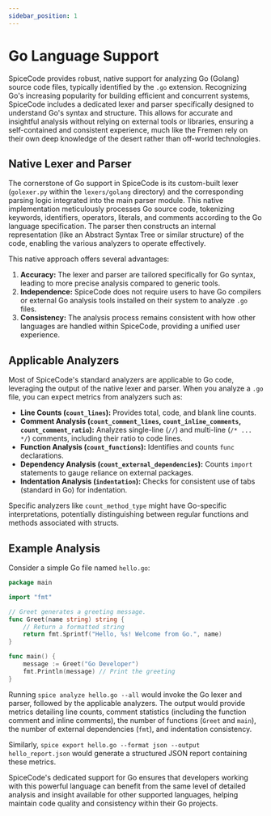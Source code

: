 ```yaml
---
sidebar_position: 1
---
```


# Go Language Support

SpiceCode provides robust, native support for analyzing Go (Golang) source code files, typically identified by the `.go` extension. Recognizing Go's increasing popularity for building efficient and concurrent systems, SpiceCode includes a dedicated lexer and parser specifically designed to understand Go's syntax and structure. This allows for accurate and insightful analysis without relying on external tools or libraries, ensuring a self-contained and consistent experience, much like the Fremen rely on their own deep knowledge of the desert rather than off-world technologies.

## Native Lexer and Parser

The cornerstone of Go support in SpiceCode is its custom-built lexer (`golexer.py` within the `lexers/golang` directory) and the corresponding parsing logic integrated into the main parser module. This native implementation meticulously processes Go source code, tokenizing keywords, identifiers, operators, literals, and comments according to the Go language specification. The parser then constructs an internal representation (like an Abstract Syntax Tree or similar structure) of the code, enabling the various analyzers to operate effectively.

This native approach offers several advantages:

1.  **Accuracy:** The lexer and parser are tailored specifically for Go syntax, leading to more precise analysis compared to generic tools.
2.  **Independence:** SpiceCode does not require users to have Go compilers or external Go analysis tools installed on their system to analyze `.go` files.
3.  **Consistency:** The analysis process remains consistent with how other languages are handled within SpiceCode, providing a unified user experience.

## Applicable Analyzers

Most of SpiceCode's standard analyzers are applicable to Go code, leveraging the output of the native lexer and parser. When you analyze a `.go` file, you can expect metrics from analyzers such as:

*   **Line Counts (`count_lines`):** Provides total, code, and blank line counts.
*   **Comment Analysis (`count_comment_lines`, `count_inline_comments`, `count_comment_ratio`):** Analyzes single-line (`//`) and multi-line (`/* ... */`) comments, including their ratio to code lines.
*   **Function Analysis (`count_functions`):** Identifies and counts `func` declarations.
*   **Dependency Analysis (`count_external_dependencies`):** Counts `import` statements to gauge reliance on external packages.
*   **Indentation Analysis (`indentation`):** Checks for consistent use of tabs (standard in Go) for indentation.

Specific analyzers like `count_method_type` might have Go-specific interpretations, potentially distinguishing between regular functions and methods associated with structs.

## Example Analysis

Consider a simple Go file named `hello.go`:

```go
package main

import "fmt"

// Greet generates a greeting message.
func Greet(name string) string {
	// Return a formatted string
	return fmt.Sprintf("Hello, %s! Welcome from Go.", name)
}

func main() {
	message := Greet("Go Developer")
	fmt.Println(message) // Print the greeting
}
```

Running `spice analyze hello.go --all` would invoke the Go lexer and parser, followed by the applicable analyzers. The output would provide metrics detailing line counts, comment statistics (including the function comment and inline comments), the number of functions (`Greet` and `main`), the number of external dependencies (`fmt`), and indentation consistency.

Similarly, `spice export hello.go --format json --output hello_report.json` would generate a structured JSON report containing these metrics.

SpiceCode's dedicated support for Go ensures that developers working with this powerful language can benefit from the same level of detailed analysis and insight available for other supported languages, helping maintain code quality and consistency within their Go projects.
